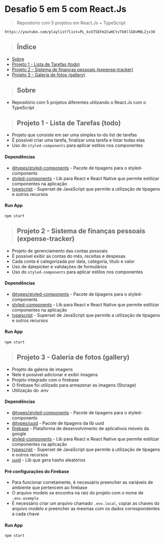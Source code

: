 # Desafio 5 em 5 com React.Js

> Repositório com 5 projetos em React.Js + TypeScript

```
https://youtube.com/playlist?list=PL_kvSTSEFm2CwHCtvTk0llGDvM0L2jx3O
```

> ## Índice
- [Sobre](#sobre)
- [Projeto 1 - Lista de Tarefas (todo)](#projeto-1)
- [Projeto 2 - Sistema de finanças pessoais (expense-tracker)](#projeto-2)
- [Projeto 3 - Galeria de fotos (gallery)](#projeto-3)

> ## <a name="sobre"></a> Sobre
- Repositório com 5 projetos diferentes utilizando o React.Js com o TypeScript

> ## <a name="projeto-1"></a> Projeto 1 - Lista de Tarefas (todo)
- Projeto que consiste em ser uma simples to-do list de tarefas
- É possível criar uma tarefa, finalizar uma tarefa e listar todas elas
- Uso do `styled-components` para aplicar estilos nos componentes

#### Dependências
- [@types/styled-components](https://www.npmjs.com/package/@types/styled-components) - Pacote de tipagens para o styled-components
- [styled-components](https://styled-components.com) - Lib para React e React Native que permite estilizar componentes na aplicação
- [typescript](https://www.typescriptlang.org) - Superset de JavaScript que permite a utilização de tipagens e outros recursos

#### Run App
```
npm start
```

> ## <a name="projeto-2"></a> Projeto 2 - Sistema de finanças pessoais (expense-tracker)
- Projeto de gerenciamento das contas pessoais
- É possível exibir as contas do mês, receitas e despesas
- Cada conta é categorizada por data, categoria, título e valor
- Uso de datepicker e validações de formulários
- Uso do `styled-components` para aplicar estilos nos componentes

#### Dependências
- [@types/styled-components](https://www.npmjs.com/package/@types/styled-components) - Pacote de tipagens para o styled-components
- [styled-components](https://styled-components.com) - Lib para React e React Native que permite estilizar componentes na aplicação
- [typescript](https://www.typescriptlang.org) - Superset de JavaScript que permite a utilização de tipagens e outros recursos

#### Run App
```
npm start
```

> ## <a name="projeto-3"></a> Projeto 3 - Galeria de fotos (gallery)
- Projeto de galeria de imagens
- Nele é possível adicionar e exibir imagens
- Projeto integrado com o firebase
- O firebase foi utilizado para armazenar as imagens (Storage)
- Utilização do .env

#### Dependências
- [@types/styled-components](https://www.npmjs.com/package/@types/styled-components) - Pacote de tipagens para o styled-components
- [@types/uuid](https://www.npmjs.com/package/@types/uuid) - Pacote de tipagens da lib uuid
- [firebase](https://firebase.google.com/?hl=pt) - Plataforma de desenvolvimento de aplicativos móveis da google
- [styled-components](https://styled-components.com) - Lib para React e React Native que permite estilizar componentes na aplicação
- [typescript](https://www.typescriptlang.org) - Superset de JavaScript que permite a utilização de tipagens e outros recursos
- [uuid](https://www.npmjs.com/package/uuid) - Lib que gera hashs aleatórios

#### Pré configurações do Firebase
- Para funcionar corretamente, é necessário preencher as variáveis de ambiente que pertencem ao firebase
- O arquivo modelo se encontra na raiz do projeto com o nome de `.env.exemple`
- É necessário criar um arquivo chamado `.env.local`, copiar as chaves do arquivo modelo e preencher as mesmas com os dados correspondentes a cada chave

#### Run App
```
npm start
```